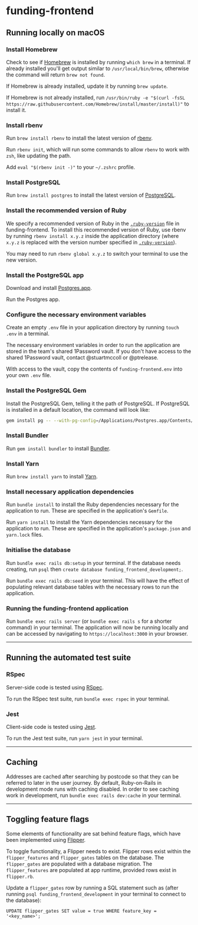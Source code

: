 # funding-frontend

## Running locally on macOS

### Install Homebrew

Check to see if [Homebrew](https://brew.sh) is installed by running `which brew` in a terminal. If already 
installed you'll get output similar to `/usr/local/bin/brew`, otherwise the command will return `brew not found`.

If Homebrew is already installed, update it by running `brew update`. 

If Homebrew is not already installed, run 
`/usr/bin/ruby -e "$(curl -fsSL https://raw.githubusercontent.com/Homebrew/install/master/install)"` to install it.

### Install rbenv

Run `brew install rbenv` to install the latest version of [rbenv](https://github.com/rbenv/rbenv).

Run `rbenv init`, which will run some commands to allow `rbenv` to work with `zsh`, like updating the path.

Add `eval "$(rbenv init -)"` to your `~/.zshrc` profile.

### Install PostgreSQL

Run `brew install postgres` to install the latest version of [PostgreSQL](https://www.postgresql.org).

### Install the recommended version of Ruby

We specify a recommended version of Ruby in the [`.ruby-version`](.ruby-version) file in funding-frontend. 
To install this recommended version of Ruby, use rbenv by running `rbenv install x.y.z` inside the application 
directory (where `x.y.z` is replaced with the version number specified in [`.ruby-version`](.ruby-version)).


You may need to run `rbenv global x.y.z` to switch your terminal to use the new version.

### Install the PostgreSQL app

Download and install [Postgres.app](https://postgresapp.com).

Run the Postgres app.

### Configure the necessary environment variables

Create an empty `.env` file in your application directory by running `touch .env` in a terminal.

The necessary environment variables in order to run the application are stored in the team's shared
1Password vault. If you don't have access to the shared 1Password vault, contact @stuartmccoll or @ptrelease.

With access to the vault, copy the contents of `funding-frontend.env` into your own `.env` file.

### Install the PostgreSQL Gem

Install the PostgreSQL Gem, telling it the path of PostgreSQL. If PostgreSQL is installed in a default 
location, the command will look like:

```bash
gem install pg -- --with-pg-config=/Applications/Postgres.app/Contents/Versions/latest/bin/pg_config
```

### Install Bundler

Run `gem install bundler` to install [Bundler](https://bundler.io).

### Install Yarn

Run `brew install yarn` to install [Yarn]((https://yarnpkg.com/lang/en/docs/install/#mac-stable)).

### Install necessary application dependencies

Run `bundle install` to install the Ruby dependencies necessary for the application to run. These are 
specified in the application's `Gemfile`.

Run `yarn install` to install the Yarn dependencies necessary for the application to run. These are
specified in the application's `package.json` and `yarn.lock` files.

### Initialise the database

Run `bundle exec rails db:setup` in your terminal.  If the database needs creating, run
`psql` then `create database funding_frontend_development;`.

Run `bundle exec rails db:seed` in your terminal. This will have the effect of populating
relevant database tables with the necessary rows to run the application.

### Running the funding-frontend application

Run `bundle exec rails server` (or `bundle exec rails s` for a shorter command) in your terminal. 
The application will now be running locally and can be accessed by navigating to 
`https://localhost:3000` in your browser.

---

## Running the automated test suite

### RSpec

Server-side code is tested using [RSpec](https://rspec.info).

To run the RSpec test suite, run `bundle exec rspec` in your terminal.

### Jest

Client-side code is tested using [Jest](https://jestjs.io).

To run the Jest test suite, run `yarn jest` in your terminal.

---

## Caching

Addresses are cached after searching by postcode so that they can be referred to later in the user journey. 
By default, Ruby-on-Rails in development mode runs with caching disabled. In order to see caching work in 
development, run `bundle exec rails dev:cache` in your terminal.

---

## Toggling feature flags

Some elements of functionality are sat behind feature flags, which have been implemented using 
[Flipper](https://github.com/jnunemaker/flipper).

To toggle functionality, a Flipper needs to exist. Flipper rows exist within the `flipper_features` and 
`flipper_gates` tables on the database. The `flipper_gates` are populated with a database migration. 
The `flipper_features` are populated at app runtime, provided rows exist in `flipper.rb`.

Update a `flipper_gates` row by running a SQL statement such as (after running 
`psql funding_frontend_development` in your terminal to connect to the database):

```postgresql
UPDATE flipper_gates SET value = true WHERE feature_key = '<key_name>';   
```
